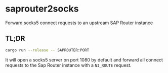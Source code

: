 # saprouter2socks

Forward socks5 connect requests to an upstream SAP Router instance

## TL;DR

```bash
cargo run --release -- SAPROUTER:PORT
```

It will open a socks5 server on port 1080 by default and forward all connect requests to the Sap
Router instance with a `NI_ROUTE` request.


